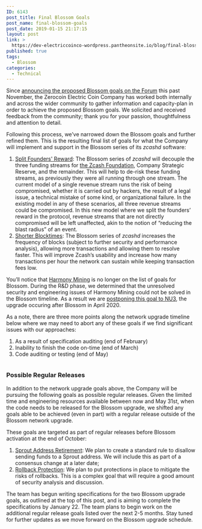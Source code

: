 ```yaml
---
ID: 6143
post_title: Final Blossom Goals
post_name: final-blossom-goals
post_date: 2019-01-15 21:17:15
layout: post
link: >
  https://dev-electriccoinco-wordpress.pantheonsite.io/blog/final-blossom-goals/
published: true
tags:
  - Blossom
categories:
  - Technical
---
```

<!-- wp:paragraph -->
<p>Since <a href="https://forum.zcashcommunity.com/t/announcing-zcash-blossom-and-proposed-feature-goals/31891">announcing the proposed Blossom goals on the Forum</a> this past November, the Zerocoin Electric Coin Company has worked both internally and across the wider community to gather information and capacity-plan in order to achieve the proposed Blossom goals. We solicited and received feedback from the community; thank you for your passion, thoughtfulness and attention to detail.<br /></p>
<!-- /wp:paragraph -->
<!-- wp:paragraph -->
<p>Following this process, we’ve narrowed down the Blossom goals and further refined them. This is the resulting final list of goals for what the Company will implement and support in the Blossom series of its <em>zcashd</em> software:</p>
<!-- /wp:paragraph -->
<!-- wp:list {"ordered":true} -->
<ol><li><a href="https://github.com/zcash/zcash/issues/3673">Split Founders' Reward</a>: The Blossom series of <em>zcashd</em> will decouple the three funding streams for <a href="https://z.cash.foundation/">the Zcash Foundation</a>, Company Strategic Reserve, and the remainder. This will help to de-risk these funding streams, as previously they were all running through one stream. The current model of a single revenue stream runs the risk of being compromised, whether it is carried out by hackers, the result of a legal issue, a technical mistake of some kind, or organizational failure. In the existing model in any of these scenarios, all three revenue streams could be compromised. In this new model where we split the founders’ reward in the protocol, revenue streams that are not directly compromised will be left unaffected, akin to the notion of “reducing the blast radius” of an event.</li><li><a href="https://github.com/zcash/zcash/issues/3690">Shorter Blocktimes</a>: The Blossom series of <em>zcashd</em> increases the frequency of blocks (subject to further security and performance analysis), allowing more transactions and allowing them to resolve faster. This will improve Zcash’s usability and increase how many transactions per hour the network can sustain while keeping transaction fees low.</li></ol>
<!-- /wp:list -->
<!-- wp:paragraph -->
<p>You’ll notice that <a href="https://github.com/zcash/zcash/issues/3672">Harmony Mining</a> is no longer on the list of goals for Blossom. During the R&amp;D phase, we determined that the unresolved security and engineering issues of Harmony Mining could not be solved in the Blossom timeline. As a result we are <a href="https://github.com/zcash/zcash/issues/3672#issuecomment-453891932">postponing this goal to NU3</a>, the upgrade occuring after Blossom in April 2020.<br /></p>
<!-- /wp:paragraph -->
<!-- wp:paragraph -->
<p>As a note, there are three more points along the network upgrade timeline below where we may need to abort any of these goals if we find significant issues with our approaches: </p>
<!-- /wp:paragraph -->
<!-- wp:list {"ordered":true} -->
<ol><li>As a result of specification auditing (end of February) </li><li>Inability to finish the code on-time (end of March)</li><li>Code auditing or testing (end of May)</li></ol>
<!-- /wp:list -->
<!-- wp:image {"id":6148,"linkDestination":"media"} -->
<figure class="wp-block-image"><a href="https://dev-electriccoinco-wordpress.pantheonsite.io/wp-content/uploads/2019/01/zcash_network-upgrade_process_timeline.png" target="_blank" rel="noreferrer noopener"><img src="https://dev-electriccoinco-wordpress.pantheonsite.io/wp-content/uploads/2019/01/zcash_network-upgrade_process_timeline-1024x460.png" alt="" class="wp-image-6148"/></a></figure>
<!-- /wp:image -->
<!-- wp:heading {"level":3} -->
<h3>Possible Regular Releases</h3>
<!-- /wp:heading -->
<!-- wp:paragraph -->
<p>In addition to the network upgrade goals above, the Company will be pursuing the following goals as possible regular releases. Given the limited time and engineering resources available between now and May 31st, when the code needs to be released for the Blossom upgrade, we shifted any goals able to be achieved (even in part) with a regular release outside of the Blossom network upgrade.<br /></p>
<!-- /wp:paragraph -->
<!-- wp:paragraph -->
<p>These goals are targeted as part of regular releases before Blossom activation at the end of October:</p>
<!-- /wp:paragraph -->
<!-- wp:list {"ordered":true} -->
<ol><li><a href="https://github.com/zcash/zcash/issues/3677">Sprout Address Retirement</a>: We plan to create a standard rule to disallow sending funds to a Sprout address. We will include this as part of a consensus change at a later date;</li><li><a href="https://github.com/zcash/zcash/issues/3678">Rollback Protection</a>: We plan to put protections in place to mitigate the risks of rollbacks. This is a complex goal that will require a good amount of security analysis and discussion.</li></ol>
<!-- /wp:list -->
<!-- wp:paragraph -->
<p>The team has begun writing specifications for the two Blossom upgrade goals, as outlined at the top of this post, and is aiming to complete the specifications by January 22. The team plans to begin work on the additional regular release goals listed over the next 2-5 months. Stay tuned for further updates as we move forward on the Blossom upgrade schedule.<br /></p>
<!-- /wp:paragraph -->